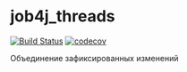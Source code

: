 # job4j_threads

[![Build Status](https://travis-ci.org/ShamRail/job4j_threads.svg?branch=master)](https://travis-ci.org/ShamRail/job4j_threads)
[![codecov](https://codecov.io/gh/ShamRail/job4j_threads/branch/master/graph/badge.svg)](https://codecov.io/gh/ShamRail/job4j_threads)

Объединение зафиксированных изменений
